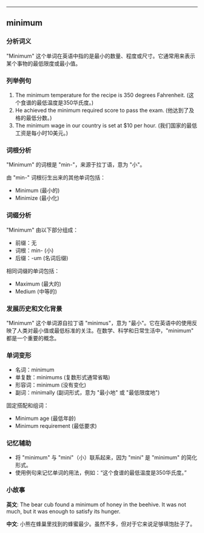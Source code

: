 
---------------
## minimum
### 分析词义
"Minimum" 这个单词在英语中指的是最小的数量、程度或尺寸。它通常用来表示某个事物的最低限度或最小值。

### 列举例句
1. The minimum temperature for the recipe is 350 degrees Fahrenheit. (这个食谱的最低温度是350华氏度。)
2. He achieved the minimum required score to pass the exam. (他达到了及格的最低分数。)
3. The minimum wage in our country is set at $10 per hour. (我们国家的最低工资是每小时10美元。)

### 词根分析
"Minimum" 的词根是 "min-"，来源于拉丁语，意为 "小"。

由 "min-" 词根衍生出来的其他单词包括：
- Minimum (最小的)
- Minimize (最小化)

### 词缀分析
"Minimum" 由以下部分组成：
- 前缀：无
- 词根：min- (小)
- 后缀：-um (名词后缀)

相同词缀的单词包括：
- Maximum (最大的)
- Medium (中等的)

### 发展历史和文化背景
"Minimum" 这个单词源自拉丁语 "minimus"，意为 "最小"。它在英语中的使用反映了人类对最小值或最低标准的关注。在数学、科学和日常生活中，"minimum" 都是一个重要的概念。

### 单词变形
- 名词：minimum
- 单复数：minimums (复数形式通常省略)
- 形容词：minimum (没有变化)
- 副词：minimally (副词形式，意为 "最小地" 或 "最低限度地")

固定搭配和组词：
- Minimum age (最低年龄)
- Minimum requirement (最低要求)

### 记忆辅助
- 将 "minimum" 与 "mini"（小）联系起来，因为 "mini" 是 "minimum" 的简化形式。
- 使用例句来记忆单词的用法，例如：“这个食谱的最低温度是350华氏度。”

### 小故事
**英文**:
The bear cub found a minimum of honey in the beehive. It was not much, but it was enough to satisfy its hunger.

**中文**:
小熊在蜂巢里找到的蜂蜜最少。虽然不多，但对于它来说足够填饱肚子了。

